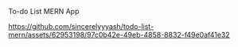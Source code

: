 To-do List MERN App

https://github.com/sincerelyyyash/todo-list-mern/assets/62953198/97c0b42e-49eb-4858-8832-f49e0af41e32



